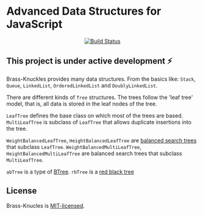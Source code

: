 Advanced Data Structures for JavaScript
=======================================
<p align="center">
  <a href=https://circleci.com/gh/Letladi/brass-knuckles">
    <img src="https://circleci.com/gh/Letladi/brass-knuckles.svg?style=svg" alt="Build Status">
  </a>
</p>

This project is under active development ⚡️
-------------------------------------------

Brass-Knuckles provides many data structures. From the basics like: `Stack`, `Queue`,
`LinkedList`, `OrderedLinkedList` and `DoublyLinkedList`.

There are different kinds of `Tree` structures. The trees follow the 'leaf tree' model,
that is, all data is stored in the leaf nodes of the tree.

`LeafTree` defines the base class on which most of the trees are based.
`MultiLeafTree` is subclass of `LeafTree` that allows duplicate insertions into the tree.

`WeightBalancedLeafTree`, `HeightBalancedLeafTree` are [balanced search trees][] that subclass `LeafTree`.
`WeightBalancedMultiLeafTree`, `HeightBalancedMultiLeafTree` are balanced search trees that subclass `MultiLeafTree`.

 `abTree` is a type of [BTree][].
 `rbTree` is a [red black tree][]



[BTree]: https://en.wikipedia.org/wiki/B-tree
[balanced search trees]: https://en.wikipedia.org/wiki/Self-balancing_binary_search_tree
[red black tree]: https://en.wikipedia.org/wiki/Red%E2%80%93black_tree



License
-------

Brass-Knucles is [MIT-licensed](https://opensource.org/licenses/MIT).

